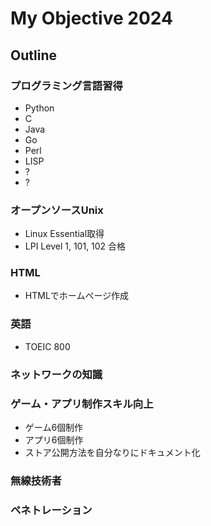 # My Objective 2024

## Outline

### プログラミング言語習得

* Python
* C
* Java
* Go
* Perl
* LISP
* ?
* ?

### オープンソースUnix

* Linux Essential取得
* LPI Level 1, 101, 102 合格

### HTML

* HTMLでホームページ作成

### 英語

* TOEIC 800

### ネットワークの知識

### ゲーム・アプリ制作スキル向上

* ゲーム6個制作
* アプリ6個制作
* ストア公開方法を自分なりにドキュメント化


### 無線技術者

### ペネトレーション
